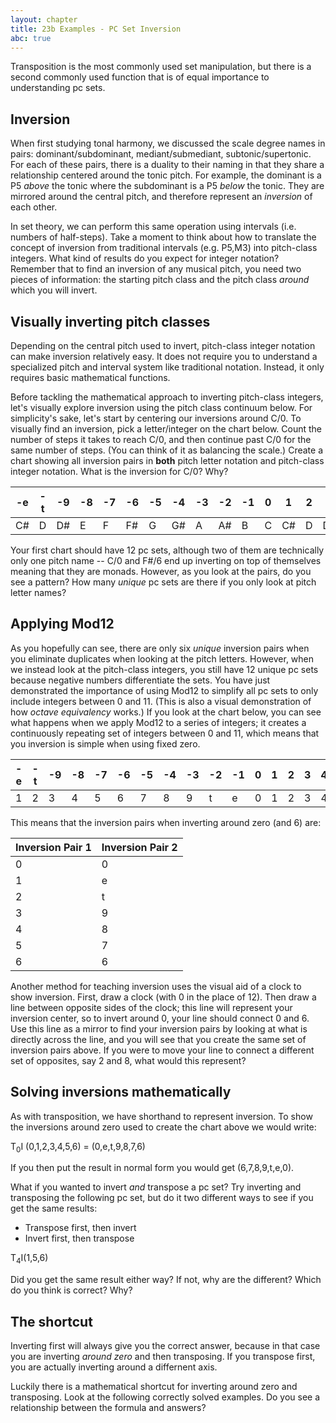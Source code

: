 ```yaml
---
layout: chapter
title: 23b Examples - PC Set Inversion
abc: true
---
```


Transposition is the most commonly used set manipulation, but there is a second commonly used function that is of equal importance to understanding pc sets.

## Inversion

When first studying tonal harmony, we discussed the scale degree names in pairs: dominant/subdominant, mediant/submediant, subtonic/supertonic. For each of these pairs, there is a duality to their naming in that they share a relationship centered around the tonic pitch. For example, the dominant is a P5 *above* the tonic where the subdominant is a P5 *below* the tonic. They are mirrored around the central pitch, and therefore represent an *inversion* of each other.

In set theory, we can perform this same operation using intervals (i.e. numbers of half-steps). Take a moment to think about how to translate the concept of inversion from traditional intervals (e.g. P5,M3) into pitch-class integers. What kind of results do you expect for integer notation? Remember that to find an inversion of any musical pitch, you need two pieces of information: the starting pitch class and the pitch class *around* which you will invert. 

## Visually inverting pitch classes

Depending on the central pitch used to invert, pitch-class integer notation can make inversion relatively easy. It does not require you to understand a specialized pitch and interval system like traditional notation. Instead, it only requires basic mathematical functions. 

Before tackling the mathematical approach to inverting pitch-class integers, let's visually explore inversion using the pitch class continuum below. For simplicity's sake, let's start by centering our inversions around C/0. To visually find an inversion, pick a letter/integer on the chart below. Count the number of steps it takes to reach C/0, and then continue past C/0 for the same number of steps. (You can think of it as balancing the scale.) Create a chart showing all inversion pairs in **both** pitch letter notation and pitch-class integer notation. What is the inversion for C/0? Why?

-e | -t | -9 | -8 | -7 | -6 | -5 | -4 | -3 | -2 | -1 | 0 | 1 | 2 | 3 | 4 | 5 | 6 | 7 | 8 | 9 | t | e
 --- | --- | --- | --- | --- | --- | --- | --- | --- | --- | --- | --- | --- | --- | --- | --- | --- | --- | --- | --- | --- | --- | ---
 C# | D | D# | E | F | F# | G | G# | A | A# | B | C |  C# | D | D# | E | F | F# | G | G# | A | A# | B

Your first chart should have 12 pc sets, although two of them are technically only one pitch name -- C/0 and F#/6 end up inverting on top of themselves meaning that they are monads. However, as you look at the pairs, do you see a pattern? How many *unique* pc sets are there if you only look at pitch letter names?

## Applying Mod12

As you hopefully can see, there are only six *unique* inversion pairs when you eliminate duplicates when looking at the pitch letters. However, when we instead look at the pitch-class integers, you still have 12 unique pc sets because negative numbers differentiate the sets. You have just demonstrated the importance of using Mod12 to simplify all pc sets to only include integers between 0 and 11. (This is also a visual demonstration of how *octave equivalency* works.) If you look at the chart below, you can see what happens when we apply Mod12 to a series of integers; it creates a continuously repeating set of integers between 0 and 11, which means that you inversion is simple when using fixed zero.

-e | -t | -9 | -8 | -7 | -6 | -5 | -4 | -3 | -2 | -1 | 0 | 1 | 2 | 3 | 4 | 5 | 6 | 7 | 8 | 9 | t | e
 --- | --- | --- | --- | --- | --- | --- | --- | --- | --- | --- | --- | --- | --- | --- | --- | --- | --- | --- | --- | --- | --- | ---
 1 | 2 | 3 | 4 | 5 | 6 | 7 | 8 | 9 | t | e | 0 | 1 | 2 | 3 | 4 | 5 | 6 | 7 | 8 | 9 | t | e

 This means that the inversion pairs when inverting around zero (and 6) are:

 Inversion Pair 1 | Inversion Pair 2
 --- | ---
 0 | 0
 1 | e
 2 | t
 3 | 9
 4 | 8
 5 | 7
 6 | 6

Another method for teaching inversion uses the visual aid of a clock to show inversion. First, draw a clock (with 0 in the place of 12). Then draw a line between opposite sides of the clock; this line will represent your inversion center, so to invert around 0, your line should connect 0 and 6. Use this line as a mirror to find your inversion pairs by looking at what is directly across the line, and you will see that you create the same set of inversion pairs above. If you were to move your line to connect a different set of opposites, say 2 and 8, what would this represent?

## Solving inversions mathematically

As with transposition, we have shorthand to represent inversion. To show the inversions around zero used to create the chart above we would write:

T<sub>0</sub>I (0,1,2,3,4,5,6) = (0,e,t,9,8,7,6)

If you then put the result in normal form you would get (6,7,8,9,t,e,0).

What if you wanted to invert *and* transpose a pc set? Try inverting and transposing the following pc set, but do it two different ways to see if you get the same results:
- Transpose first, then invert
- Invert first, then transpose

T<sub>4</sub>I(1,5,6)

Did you get the same result either way? If not, why are the different? Which do you think is correct? Why?

## The shortcut

Inverting first will always give you the correct answer, because in that case you are inverting *around zero* and then transposing. If you transpose first, you are actually inverting around a differnent axis.

Luckily there is a mathematical shortcut for inverting around zero and transposing. Look at the following correctly solved examples. Do you see a relationship between the formula and answers?

